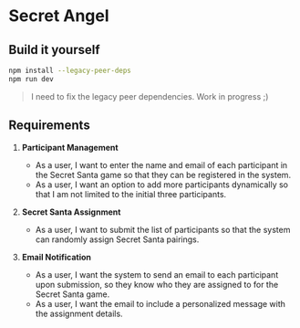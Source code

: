 # Secret Angel

## Build it yourself

```sh
npm install --legacy-peer-deps
npm run dev
```

>I need to fix the legacy peer dependencies. Work in progress ;)

## Requirements

1. **Participant Management**
   - As a user, I want to enter the name and email of each participant in the Secret Santa game so that they can be registered in the system.
   - As a user, I want an option to add more participants dynamically so that I am not limited to the initial three participants.

2. **Secret Santa Assignment**
   - As a user, I want to submit the list of participants so that the system can randomly assign Secret Santa pairings.

3. **Email Notification**
   - As a user, I want the system to send an email to each participant upon submission, so they know who they are assigned to for the Secret Santa game.
   - As a user, I want the email to include a personalized message with the assignment details.
